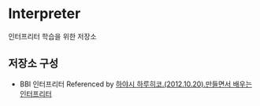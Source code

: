 # Interpreter
인터프리터 학습을 위한 저장소

## 저장소 구성
  * BBI 인터프리터 Referenced by [하야시 하루히코.(2012.10.20).만들면서 배우는 인터프리터](http://book.interpark.com/product/BookDisplay.do?_method=detail&sc.shopNo=0000400000&sc.prdNo=211289674)
